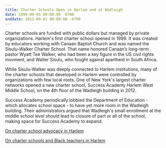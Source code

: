 ```yaml
---
title: Charter Schools Open in Harlem and at Wadleigh 
date: 1999-09-01 00:00:00 -0700
enddate: 2012-09-01 00:00:00 -0700
---
```


Charter schools are funded with public dollars but managed by private organizations. Harlem's first charter school opened in 1999. It was created by educators working with Canaan Baptist Church and was named the Sisulu-Walker Charter School. That name honored Canaan’s long-term pastor Wyatt Tee Walker, who had been a key figure in the US civil rights movment, and Walter Sisulu, who fought against apartheid in South Africa.

While Sisulu-Walker was deeply connected to Harlem institutions, many of the charter schools that developed in Harlem were controlled by organizations with few local roots. One of New York's largest charter networks opened a new charter school, Success Academy Harlem West Middle School, on the 4th floor of the Wadleigh building in 2012.

Success Academy periodically lobbied the Department of Education - which allocates school space - to have yet more room in the Wadleigh building. Their administrators argued that Wadleigh's small enrollment at the middle school level should lead to closure of part or all of the school, making space for Success Academy to expand.

[On charter school advocacy in Harlem](https://ansleyerickson.github.io/book/chapters/12/)

[On charter schools and Black teachers in Harlem](https://ansleyerickson.github.io/book/chapters/13/)
